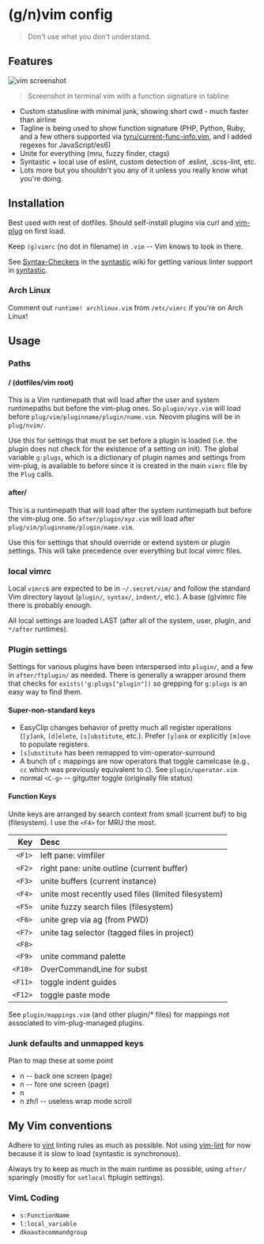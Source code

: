 # (g/n)vim config

> Don't use what you don't understand.

## Features

![vim screenshot](https://cdn.rawgit.com/davidosomething/dotfiles/master/meta/vim.png)
> Screenshot in terminal vim with a function signature in tabline

- Custom statusline with minimal junk, showing short cwd - much faster than
  airline
- Tagline is being used to show function signature (PHP, Python, Ruby, and
  a few others supported via [tyru/current-func-info.vim], and I added regexes
  for JavaScript/es6)
- Unite for everything (mru, fuzzy finder, ctags)
- Syntastic + local use of eslint, custom detection of .eslint, .scss-lint,
  etc.
- Lots more but you shouldn't you any of it unless you really know what you're
  doing.

## Installation

Best used with rest of dotfiles. Should self-install plugins via curl and
[vim-plug] on first load.

Keep `(g)vimrc` (no dot in filename) in `.vim` -- Vim knows to look in there.

See [Syntax-Checkers] in the [syntastic] wiki for getting
various linter support in [syntastic].

### Arch Linux

Comment out `runtime! archlinux.vim` from `/etc/vimrc` if you're on Arch Linux!

## Usage

### Paths

#### / (dotfiles/vim root)

This is a Vim runtimepath that will load after the user and system runtimepaths
but before the vim-plug ones. So `plugin/xyz.vim` will load before
`plug/vim/pluginname/plugin/name.vim`. Neovim plugins will be in `plug/nvim/`.

Use this for settings that must be set before a plugin is loaded (i.e. the
plugin does not check for the existence of a setting on init). The global
variable `g:plugs`, which is a dictionary of plugin names and settings from
vim-plug, is available to before since it is created in the main `vimrc` file
by the `Plug` calls.

#### after/

This is a runtimepath that will load after the system runtimepath but before
the vim-plug one. So `after/plugin/xyz.vim` will load after
`plug/vim/pluginname/plugin/name.vim`.

Use this for settings that should override or extend system or plugin settings.
This will take precedence over everything but local vimrc files.

### local vimrc

Local `vimrc`s are expected to be in `~/.secret/vim/` and follow the standard
Vim directory layout (`plugin/`, `syntax/`, `indent/`, etc.). A base (g)vimrc
file there is probably enough.

All local settings are loaded LAST (after all of the system, user, plugin, and
`*/after` runtimes).

### Plugin settings

Settings for various plugins have been interspersed into `plugin/`, and a few
in `after/ftplugin/` as needed. There is generally a wrapper around them that
checks for `exists('g:plugs["plugin"])` so grepping for `g:plugs` is an easy
way to find them.

#### Super-non-standard keys

- EasyClip changes behavior of pretty much all register operations (`[y]ank`,
  `[d]elete`, `[s]ubstitute`, etc.). Prefer `[y]ank` or explicitly `[m]ove` to
  populate registers.
- `[s]ubstitute` has been remapped to vim-operator-surround
- A bunch of `c` mappings are now operators that toggle camelcase (e.g., `cc`
  which was previously equivalent to `C`). See `plugin/operator.vim`
- normal `<C-g>` -- gitgutter toggle (originally file status)

#### Function Keys

Unite keys are arranged by search context from small (current buf) to big
(filesystem). I use the `<F4>` for MRU the most.

|     Key | Desc |
| ------: | :--- |
| `<F1>`  | left pane: vimfiler |
| `<F2>`  | right pane: unite outline (current buffer) |
| `<F3>`  | unite buffers (current instance) |
| `<F4>`  | unite most recently used files (limited filesystem) |
| `<F5>`  | unite fuzzy search files (filesystem) |
| `<F6>`  | unite grep via ag (from PWD) |
| `<F7>`  | unite tag selector (tagged files in project) |
| `<F8>`  | |
| `<F9>`  | unite command palette |
| `<F10>` | OverCommandLine for subst |
| `<F11>` | toggle indent guides |
| `<F12>` | toggle paste mode |

See `plugin/mappings.vim` (and other plugin/* files) for mappings not
associated to vim-plug-managed plugins.

### Junk defaults and unmapped keys

Plan to map these at some point

- n <C-b> -- back one screen (page)
- n <C-f> -- fore one screen (page)
- n <C-s>
- n zh/l  -- useless wrap mode scroll

## My Vim conventions

Adhere to [vint](https://github.com/Kuniwak/vint) linting rules as much as
possible. Not using [vim-lint](https://github.com/syngan/vim-vimlint) for now
because it is slow to load (syntastic is synchronous).

Always try to keep as much in the main runtime as possible, using `after/`
sparingly (mostly for `setlocal` ftplugin settings).

### VimL Coding

- `s:FunctionName`
- `l:local_variable`
- `dkoautocommandgroup`



[Syntax-Checkers]: https://github.com/scrooloose/syntastic/wiki/Syntax-Checkers
[syntastic]: https://github.com/scrooloose/syntastic/
[vim-plug]: https://github.com/junegunn/vim-plug
[tyru/current-func-info.vim]: https://github.com/tyru/current-func-info.vim

